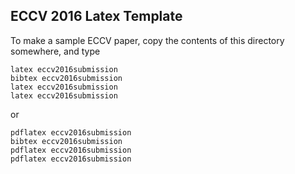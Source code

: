 ## ECCV 2016 Latex Template

To make a sample ECCV paper, copy the contents of this directory
somewhere, and type

```
latex eccv2016submission
bibtex eccv2016submission
latex eccv2016submission
latex eccv2016submission
```

or 

```
pdflatex eccv2016submission
bibtex eccv2016submission
pdflatex eccv2016submission
pdflatex eccv2016submission
```
